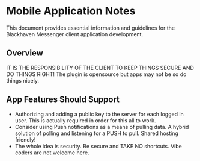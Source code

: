 # Mobile Application Notes

This document provides essential information and guidelines for the Blackhaven Messenger client application development.

## Overview

IT IS THE RESPONSIBILITY OF THE CLIENT TO KEEP THINGS SECURE AND DO THINGS RIGHT! The plugin is opensource but apps may not be so do things nicely.

## App Features Should Support

- Authorizing and adding a public key to the server for each logged in user. This is actually required in order for this all to work.
- Consider using Push notifications as a means of pulling data. A hybrid solution of polling and listening for a PUSH to pull. Shared hosting friendly!
- The whole idea is security. Be secure and TAKE NO shortcuts. Vibe coders are not welcome here.
